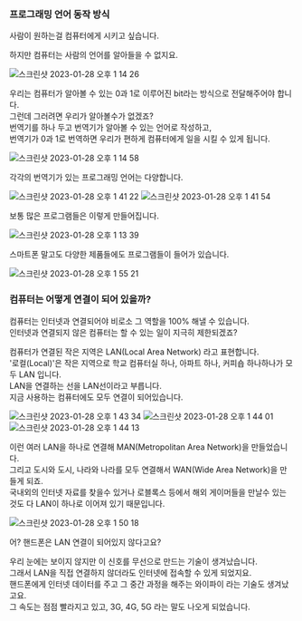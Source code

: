 ### 프로그래밍 언어 동작 방식

사람이 원하는걸 컴퓨터에게 시키고 싶습니다.

하지만 컴퓨터는 사람의 언어를 알아들을 수 없지요.    


![스크린샷 2023-01-28 오후 1 14 26](https://user-images.githubusercontent.com/48852104/215241496-f3c4c4aa-46f8-46f0-873e-2a65470754ed.png)


우리는 컴퓨터가 알아볼 수 있는 0과 1로 이루어진 bit라는 방식으로 전달해주어야 합니다.    
그런데 그러려면 우리가 알아볼수가 없겠죠?    
번역기를 하나 두고 번역기가 알아볼 수 있는 언어로 작성하고,    
번역기가 0과 1로 번역하면 우리가 편하게 컴퓨터에게 일을 시킬 수 있게 됩니다.     
     
     
![스크린샷 2023-01-28 오후 1 14 58](https://user-images.githubusercontent.com/48852104/215241509-b023bf92-533d-4e32-8125-79974dab46af.png)


각각의 번역기가 있는 프로그래밍 언어는 다양합니다.     

![스크린샷 2023-01-28 오후 1 41 22](https://user-images.githubusercontent.com/48852104/215242365-09c8b460-f714-4b56-b580-a1ffb1647fad.png)
![스크린샷 2023-01-28 오후 1 41 54](https://user-images.githubusercontent.com/48852104/215242385-4b120830-99a9-411d-9522-aec87e681bc5.png)


보통 많은 프로그램들은 이렇게 만들어집니다.      

![스크린샷 2023-01-28 오후 1 13 39](https://user-images.githubusercontent.com/48852104/215241474-339b78a2-2054-44b8-bdea-ac9fdfc478e6.png)


스마트폰 말고도 다양한 제품들에도 프로그램들이 들어가 있습니다.       

![스크린샷 2023-01-28 오후 1 55 21](https://user-images.githubusercontent.com/48852104/215242830-e0f85cc5-3634-4afd-b543-764058ccde94.png)




### 컴퓨터는 어떻게 연결이 되어 있을까?     

컴퓨터는 인터넷과 연결되어야 비로소 그 역할을 100% 해낼 수 있습니다.     
인터넷과 연결되지 않은 컴퓨터는 할 수 있는 일이 지극히 제한되겠죠?       

컴퓨터가 연결된 작은 지역은 LAN(Local Area Network) 라고 표현합니다.    
'로컬(Local)'은 작은 지역으로 학교 컴퓨터실 하나, 아파트 하나, 커피숍 하나하나가 모두 LAN 입니다.     
LAN을 연결하는 선을 LAN선이라고 부릅니다.       
지금 사용하는 컴퓨터에도 모두 연결이 되어있습니다.   


![스크린샷 2023-01-28 오후 1 43 34](https://user-images.githubusercontent.com/48852104/215242433-4e295274-095d-42ad-a602-3c07607b2157.png)
![스크린샷 2023-01-28 오후 1 44 01](https://user-images.githubusercontent.com/48852104/215242449-66b1eef1-24b7-45fe-85cf-15ca158d20cf.png)
![스크린샷 2023-01-28 오후 1 44 13](https://user-images.githubusercontent.com/48852104/215242457-50137f3d-3a6a-474e-bb09-ffa6c73c1dba.png)

이런 여러 LAN을 하나로 연결해 MAN(Metropolitan Area Network)을 만들었습니다.    
그리고 도시와 도시, 나라와 나라를 모두 연결해서 WAN(Wide Area Network)을 만들게 되죠.     
국내외의 인터넷 자료를 찾을수 있거나 로블록스 등에서 해외 게이머들을 만날수 있는 것도 다 LAN이 하나로 이어져 있기 때문입니다.    

![스크린샷 2023-01-28 오후 1 50 18](https://user-images.githubusercontent.com/48852104/215242647-0ba0a64d-c23b-4679-92ab-45b377afedba.png)

어? 핸드폰은 LAN 연결이 되어있지 않다고요?      

우리 눈에는 보이지 않지만 이 신호를 무선으로 만드는 기술이 생겨났습니다.      
그래서 LAN을 직접 연결하지 않더라도 인터넷에 접속할 수 있게 되었지요.    
핸드폰에게 인터넷 데이터를 주고 그 중간 과정을 해주는 와이파이 라는 기술도 생겨났고요.      
그 속도는 점점 빨라지고 있고, 3G, 4G, 5G 라는 말도 나오게 되었습니다.      





